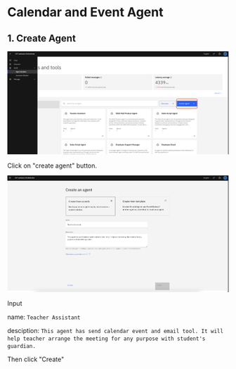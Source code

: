 # Calendar and Event Agent

## 1. Create Agent

![photo](/LAB_02_APPOINTMENT_ASSISTANT_AGENT/UI/assets/image1.png)

Click on "create agent" button.

![photo](/LAB_02_APPOINTMENT_ASSISTANT_AGENT/UI/assets/image2.png)

Input 

name: `Teacher Assistant` 

desciption: `This agent has send calendar event and email tool. It will help teacher arrange the meeting for any purpose with student's guardian. `

Then click "Create"